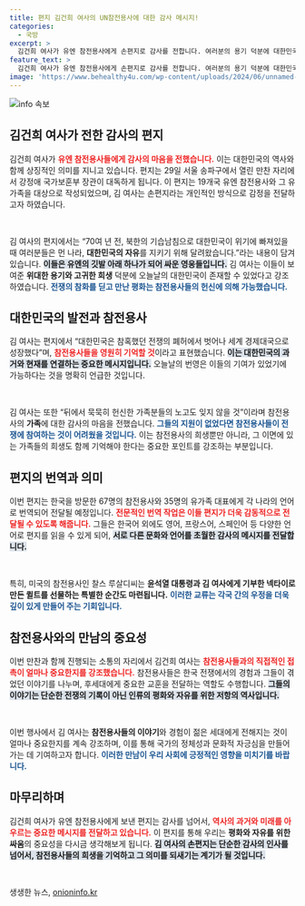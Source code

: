 ```yaml
---
title: 편지 김건희 여사의 UN참전용사에 대한 감사 메시지!
categories:
  - 국방
excerpt: >
  김건희 여사가 유엔 참전용사에게 손편지로 감사를 전합니다. 여러분의 용기 덕분에 대한민국이 번창했다는 메시지와 함께 그들의 희생을 영원히 기억하겠다는 다짐이 담길 예정입니다!
feature_text: >
  김건희 여사가 유엔 참전용사에게 손편지로 감사를 전합니다. 여러분의 용기 덕분에 대한민국이 번창했다는 메시지와 함께 그들의 희생을 영원히 기억하겠다는 다짐이 담길 예정입니다!
image: 'https://www.behealthy4u.com/wp-content/uploads/2024/06/unnamed-file.png'
---
```


<p><img src="https://www.behealthy4u.com/wp-content/uploads/2024/06/unnamed-file.png" alt="info 속보" /></p>

<h2 data-ke-size="size26">김건희 여사가 전한 감사의 편지</h2>

<p>김건희 여사가 <b><span style="color: #ee2323;">유엔 참전용사들에게 감사의 마음을 전했습니다.</span></b> 이는 대한민국의 역사와 함께 상징적인 의미를 지니고 있습니다. 편지는 29일 서울 송파구에서 열린 만찬 자리에서 강정애 국가보훈부 장관이 대독하게 됩니다. 이 편지는 19개국 유엔 참전용사와 그 유가족을 대상으로 작성되었으며, 김 여사는 손편지라는 개인적인 방식으로 감정을 전달하고자 하였습니다.</p>

<p data-ke-size="size16">&nbsp;</p>

<p>김 여사의 편지에서는 “70여 년 전, 북한의 기습남침으로 대한민국이 위기에 빠져있을 때 여러분들은 먼 나라, <b>대한민국의 자유</b>를 지키기 위해 달려왔습니다.”라는 내용이 담겨 있습니다. <b><span style="background-color: #21538527;">이들은 유엔의 깃발 아래 하나가 되어 싸운 영웅들입니다.</span></b> 김 여사는 이들이 보여준 <b>위대한 용기와 고귀한 희생</b> 덕분에 오늘날의 대한민국이 존재할 수 있었다고 강조하였습니다. <b><span style="color: #1a5490;">전쟁의 참화를 딛고 만난 평화는 참전용사들의 헌신에 의해 가능했습니다.</span></b></p>

<h2 data-ke-size="size26">대한민국의 발전과 참전용사</h2>

<p>김 여사는 편지에서 “대한민국은 참혹했던 전쟁의 폐허에서 벗어나 세계 경제대국으로 성장했다”며, <b><span style="color: #ee2323;">참전용사들을 영원히 기억할 것</span></b>이라고 표현했습니다. <b><span style="background-color: #21538527;">이는 대한민국의 과거와 현재를 연결하는 중요한 메시지입니다.</span></b> 오늘날의 번영은 이들의 기여가 있었기에 가능하다는 것을 명확히 언급한 것입니다.</p>

<p data-ke-size="size16">&nbsp;</p>

<p>김 여사는 또한 “뒤에서 묵묵히 헌신한 가족분들의 노고도 잊지 않을 것”이라며 참전용사의 <b>가족</b>에 대한 감사의 마음을 전했습니다. <b><span style="color: #1a5490;">그들의 지원이 없었다면 참전용사들이 전쟁에 참여하는 것이 어려웠을 것입니다.</span></b> 이는 참전용사의 희생뿐만 아니라, 그 이면에 있는 가족들의 희생도 함께 기억해야 한다는 중요한 포인트를 강조하는 부분입니다.</p>

<h2 data-ke-size="size26">편지의 번역과 의미</h2>

<p>이번 편지는 한국을 방문한 67명의 참전용사와 35명의 유가족 대표에게 각 나라의 언어로 번역되어 전달될 예정입니다. <b><span style="color: #ee2323;">전문적인 번역 작업은 이들 편지가 더욱 감동적으로 전달될 수 있도록 해줍니다.</span></b> 그들은 한국어 외에도 영어, 프랑스어, 스페인어 등 다양한 언어로 편지를 읽을 수 있게 되어, <b><span style="background-color: #21538527;">서로 다른 문화와 언어를 초월한 감사의 메시지를 전달합니다.</span></b></p>

<p data-ke-size="size16">&nbsp;</p>

<p>특히, 미국의 참전용사인 찰스 루살디씨는 <b>윤석열 대통령과 김 여사에게 기부한 넥타이로 만든 퀼트를 선물하는 특별한 순간도 마련됩니다.</b> <b><span style="color: #1a5490;">이러한 교류는 각국 간의 우정을 더욱 깊이 있게 만들어 주는 기회입니다.</span></b> </p>

<h2 data-ke-size="size26">참전용사와의 만남의 중요성</h2>

<p>이번 만찬과 함께 진행되는 소통의 자리에서 김건희 여사는 <b><span style="color: #ee2323;">참전용사들과의 직접적인 접촉이 얼마나 중요한지를 강조했습니다.</span></b> 참전용사들은 한국 전쟁에서의 경험과 그들이 겪었던 이야기를 나누며, 후세대에게 중요한 교훈을 전달하는 역할도 수행합니다. <b><span style="background-color: #21538527;">그들의 이야기는 단순한 전쟁의 기록이 아닌 인류의 평화와 자유를 위한 저항의 역사입니다.</span></b></p>

<p data-ke-size="size16">&nbsp;</p>

<p>이번 행사에서 김 여사는 <b>참전용사들의 이야기</b>와 경험이 젊은 세대에게 전해지는 것이 얼마나 중요한지를 계속 강조하며, 이를 통해 국가의 정체성과 문화적 자긍심을 만들어 가는 데 기여하고자 합니다. <b><span style="color: #1a5490;">이러한 만남이 우리 사회에 긍정적인 영향을 미치기를 바랍니다.</span></b></p>

<h2 data-ke-size="size26">마무리하며</h2>

<p>김건희 여사가 유엔 참전용사에게 보낸 편지는 감사를 넘어서, <b><span style="color: #ee2323;">역사의 과거와 미래를 아우르는 중요한 메시지를 전달하고 있습니다.</span></b> 이 편지를 통해 우리는 <b>평화와 자유를 위한 싸움</b>의 중요성을 다시금 생각해보게 됩니다. <b><span style="background-color: #21538527;">김 여사의 손편지는 단순한 감사의 인사를 넘어서, 참전용사들의 희생을 기억하고 그 의미를 되새기는 계기가 될 것입니다.</span></b></p>

<p data-ke-size="size16">&nbsp;</p>
생생한 뉴스, <a href="https://onioninfo.kr" rel="dofollow">onioninfo.kr</a>


